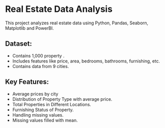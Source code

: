 # Real Estate Data Analysis

This project analyzes real estate data using Python, Pandas, Seaborn, Matplotlib and PowerBI.

## Dataset:
- Contains 1,000 property .
- Includes features like price, area, bedrooms, bathrooms, furnishing, etc.
- Contains data from 9 cities.

## Key Features:
- Average prices by city
- Distribution of Property Type with average price.
- Total Properties in Different Locations.
- Furnishing Status of Property.
- Handling missing values.
- Missing values filled with mean.


